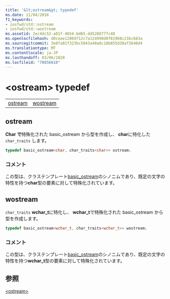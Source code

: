 ```yaml
---
title: '&lt;ostream&gt; typedef'
ms.date: 11/04/2016
f1_keywords:
- iosfwd/std::ostream
- iosfwd/std::wostream
ms.assetid: 2ec4dc52-a01f-4654-bd65-dd5288777c48
ms.openlocfilehash: d0ceae12069712c7a124990d0f81968c21bc683a
ms.sourcegitcommit: 3e8fa01f323bc5043a48a0c18b855d38af3648d4
ms.translationtype: MT
ms.contentlocale: ja-JP
ms.lasthandoff: 03/06/2020
ms.locfileid: "78856610"
---
```

# <a name="ltostreamgt-typedefs"></a>&lt;ostream&gt; typedef

|||
|-|-|
|[ostream](#ostream)|[wostream](#wostream)|

## <a name="ostream"></a>  ostream

**Char で**特殊化された basic_ostream から型を作成し、 **char**に特化した `char_traits` します。

```cpp
typedef basic_ostream<char, char_traits<char>> ostream;
```

### <a name="remarks"></a>コメント

この型は、クラステンプレート[basic_ostream](../standard-library/basic-ostream-class.md)のシノニムであり、既定の文字の特性を持つ**char**型の要素に対して特殊化されています。

## <a name="wostream"></a>  wostream

`char_traits` **wchar_t**に特化し、 **wchar_t**で特殊化された basic_ostream から型を作成します。

```cpp
typedef basic_ostream<wchar_t, char_traits<wchar_t>> wostream;
```

### <a name="remarks"></a>コメント

この型は、クラステンプレート[basic_ostream](../standard-library/basic-ostream-class.md)のシノニムであり、既定の文字の特性を持つ**wchar_t**型の要素に対して特殊化されています。

## <a name="see-also"></a>参照

[\<ostream>](../standard-library/ostream.md)
